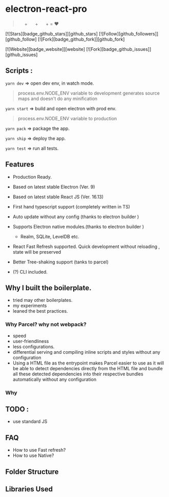 # electron-react-pro

> <img src="https://electronjs.org/images/favicon.ico" width="16"> + <img src="https://cdn4.iconfinder.com/data/icons/logos-3/600/React.js_logo-32.png" width=16> + <img src="https://parceljs.org/assets/parcel@2x.png" width=16> + = ❤️

[![Stars][badge_github_stars]][github_stars]
[![Follow][github_followers]][github_follow]
[![Fork][badge_github_fork]][github_fork]

[![Website][badge_website]][website]
[![Fork][badge_github_issues]][github_issues]

## Scripts :

`yarn dev` => open dev env, in watch mode.

> process.env.NODE_ENV variable to development
> generates source maps and doesn't do any minification

`yarn start` => build and open electron with prod env.

> process.env.NODE_ENV variable to production

`yarn pack` => package the app.

`yarn ship` => deploy the app.

`yarn test` => run all tests.

## Features

- Production Ready.
- Based on latest stable Electron (Ver. 9)
- Based on latest stable React JS (Ver. 16.13)
- First hand typescript support (completely written in TS)
- Auto update without any config (thanks to electron builder )
- Supports Electron native modules.(thanks to electron builder )
  - Realm, SQLite, LevelDB etc.
- React Fast Refresh supported.
  Quick development without reloading , state will be preserved
- Better Tree-shaking support (tanks to parcel)

- (?) CLI included.

## Why I built the boilerplate.

- tried may other boilerplates.
- my experiments
- leaned the best practices.

### Why Parcel? why not webpack?

- speed
- user-friendliness
- less configurations.
- differential serving and compiling inline scripts and styles without any configuration
- Using a HTML file as the entrypoint makes Parcel easier to use as it will be able to detect dependencies directly from the HTML file and bundle all these detected dependencies into their respective bundles automatically without any configuration

### Why

## TODO :

- use standard JS

## FAQ

- How to use Fast refresh?
- How to use Native?

## Folder Structure

## Libraries Used
